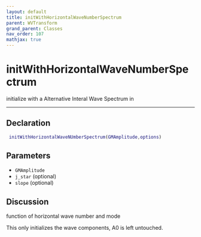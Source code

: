 ```yaml
---
layout: default
title: initWithHorizontalWaveNumberSpectrum
parent: WVTransform
grand_parent: Classes
nav_order: 107
mathjax: true
---
```


#  initWithHorizontalWaveNumberSpectrum

initialize with a Alternative Interal Wave Spectrum in 


---

## Declaration
```matlab
 initWithHorizontalWaveNUmberSpectrum(GMAmplitude,options)
```
## Parameters
+ `GMAmplitude`  
+ `j_star`  (optional) 
+ `slope`  (optional)

## Discussion
function of horizontal wave number and mode
  
  This only initializes the wave components, A0 is left untouched.
 
          
